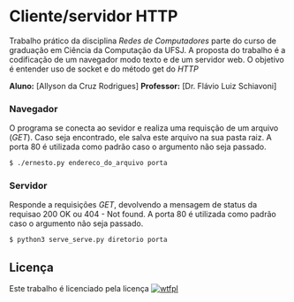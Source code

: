 # Cliente/servidor HTTP

Trabalho prático da disciplina _Redes de Computadores_ parte do curso de graduação em Ciência da Computação da UFSJ. A proposta do trabalho é a codificação de um navegador modo texto e de um servidor web. 
O objetivo é entender uso de socket e do método get do _HTTP_

**Aluno:** [Allyson da Cruz Rodrigues]
**Professor:** [Dr. Flávio Luiz Schiavoni]


### Navegador
O programa se conecta ao sevidor e realiza uma requisção de um arquivo (_GET_). Caso seja encontrado, ele salva este arquivo na sua pasta raiz. A porta 80 é utilizada como padrão caso o argumento não seja passado.

```sh
$ ./ernesto.py endereco_do_arquivo porta
```
### Servidor
Responde a requisições _GET_, devolvendo a mensagem de status da requisao 200 OK ou 404 - Not found.
A porta 80 é utilizada como padrão caso o argumento não seja passado.

```sh
$ python3 serve_serve.py diretorio porta
```

## Licença
Este trabalho é licenciado pela licença [![wtfpl](http://www.wtfpl.net/wp-content/uploads/2012/12/wtfpl-badge-2.png)](http://www.wtfpl.net/about/)


    
